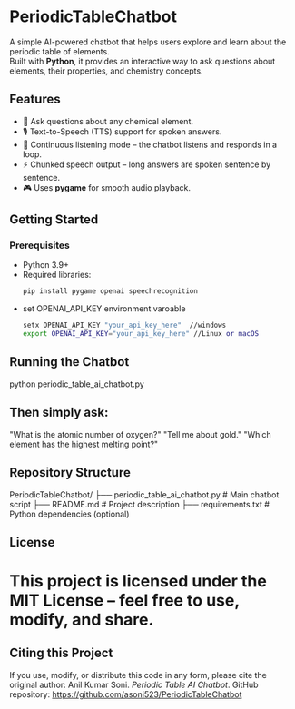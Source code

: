 # PeriodicTableChatbot

A simple AI-powered chatbot that helps users explore and learn about the periodic table of elements.  
Built with **Python**, it provides an interactive way to ask questions about elements, their properties, and chemistry concepts.

## Features
- 🧪 Ask questions about any chemical element.
- 🎙️ Text-to-Speech (TTS) support for spoken answers.
- 🔁 Continuous listening mode – the chatbot listens and responds in a loop.
- ⚡ Chunked speech output – long answers are spoken sentence by sentence.
- 🎮 Uses **pygame** for smooth audio playback.

## Getting Started

### Prerequisites
- Python 3.9+  
- Required libraries:  
  ```bash
  pip install pygame openai speechrecognition
- set OPENAI_API_KEY environment varoable
  ```bash
  setx OPENAI_API_KEY "your_api_key_here"  //windows
  export OPENAI_API_KEY="your_api_key_here" //Linux or macOS

## Running the Chatbot
python periodic_table_ai_chatbot.py

## Then simply ask:
"What is the atomic number of oxygen?"
"Tell me about gold."
"Which element has the highest melting point?"

## Repository Structure
PeriodicTableChatbot/
├── periodic_table_ai_chatbot.py   # Main chatbot script
├── README.md                      # Project description
├── requirements.txt               # Python dependencies (optional)

## License
# This project is licensed under the MIT License – feel free to use, modify, and share.

## Citing this Project
If you use, modify, or distribute this code in any form, please cite the original author:
Anil Kumar Soni. *Periodic Table AI Chatbot*. GitHub repository: https://github.com/asoni523/PeriodicTableChatbot




